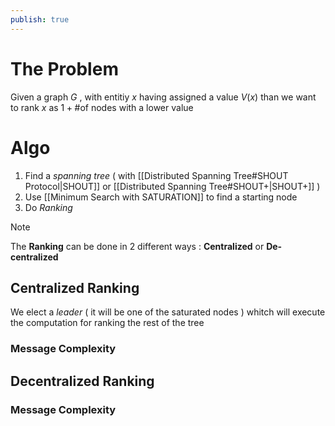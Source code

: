 ```yaml
---
publish: true
---
```

# The Problem

Given a graph $G$ , with entitiy $x$ having assigned a value $V(x)$ than we want to rank $x$ as $1+\text{\# of nodes with a lower value}$   

# Algo

1. Find a *spanning tree* ( with [[Distributed Spanning Tree#SHOUT Protocol|SHOUT]] or [[Distributed Spanning Tree#SHOUT+|SHOUT+]] ) 
2. Use [[Minimum Search with SATURATION]] to find a starting node
3. Do *Ranking* 

>[!note] 
>The **Ranking** can be done in 2 different ways : **Centralized** or **De-centralized** 

## Centralized Ranking

We elect a *leader* ( it will be one of the saturated nodes ) whitch will execute the computation for ranking the rest of the tree
### Message Complexity

## Decentralized Ranking

### Message Complexity

